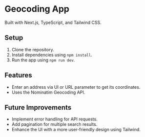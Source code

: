 # Geocoding App

Built with Next.js, TypeScript, and Tailwind CSS.

## Setup

1. Clone the repository.
2. Install dependencies using `npm install`.
3. Run the app using `npm run dev`.

## Features

- Enter an address via UI or URL parameter to get its coordinates.
- Uses the Nominatim Geocoding API.

## Future Improvements

- Implement error handling for API requests.
- Add pagination for multiple search results.
- Enhance the UI with a more user-friendly design using Tailwind.
